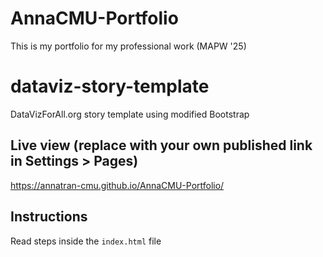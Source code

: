 # AnnaCMU-Portfolio
This is my portfolio for my professional work (MAPW '25)

# dataviz-story-template
DataVizForAll.org story template using modified Bootstrap

## Live view (replace with your own published link in Settings > Pages)
https://annatran-cmu.github.io/AnnaCMU-Portfolio/

## Instructions
Read steps inside the `index.html` file
